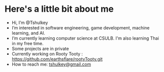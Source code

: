 # Here's a little bit about me

- Hi, I’m @Tshulkey
- I’m interested in software engineering, game development, machine learning, and AI.
- I’m currently learning computer science at CSULB. I'm also learning Thai in my free time.
- Some projects are in private
- Currently working on Rooty Tooty : https://github.com/earthsflare/rootyTooty.git
- How to reach me: tshulkey@gmail.com
